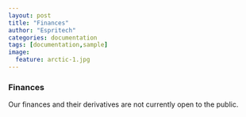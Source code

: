 ```yaml
---
layout: post
title: "Finances"
author: "Espritech"
categories: documentation
tags: [documentation,sample]
image:
  feature: arctic-1.jpg
---
```


### Finances 
Our finances and their derivatives are not currently open to the public.
